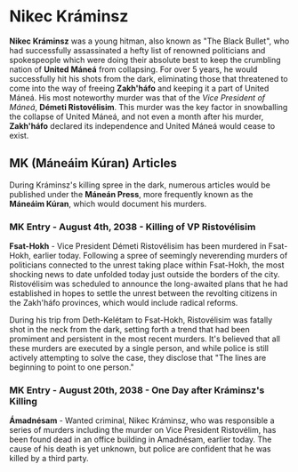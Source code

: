 # Nikec Kráminsz
**Nikec Kráminsz** was a young hitman, also known as "The Black Bullet", who had successfully assassinated a hefty list of renowned politicians and spokespeople which were doing their absolute best to keep the crumbling nation of **United Máneá** from collapsing. For over 5 years, he would successfully hit his shots from the dark, eliminating those that threatened to come into the way of freeing **Zakh'háfo** and keeping it a part of United Máneá. His most noteworthy murder was that of the *Vice President of Máneá*, **Démeti Ristovélisim**. This murder was the key factor in snowballing the collapse of United Máneá, and not even a month after his murder, **Zakh'háfo** declared its independence and United Máneá would cease to exist. 

## MK (Máneáim Kúran) Articles
During Kráminsz's killing spree in the dark, numerous articles would be published under the **Máneán Press**, more frequently known as the **Máneáim Kúran**, which would document his murders.

### MK Entry - August 4th, 2038 - Killing of VP Ristovélisim
**Fsat-Hokh** - Vice President Démeti Ristovélisim has been murdered in Fsat-Hokh, earlier today. Following a spree of seemingly neverending murders of politicians connected to the unrest taking place within Fsat-Hokh, the most shocking news to date unfolded today just outside the borders of the city. Ristovélisim was scheduled to announce the long-awaited plans that he had established in hopes to settle the unrest between the revolting citizens in the Zakh'háfo provinces, which would include radical reforms. 

During his trip from Deth-Kelétam to Fsat-Hokh, Ristovélisim was fatally shot in the neck from the dark, setting forth a trend that had been promiment and persistent in the most recent murders. It's believed that all these murders are executed by a single person, and while police is still actively attempting to solve the case, they disclose that "The lines are beginning to point to one person." 

### MK Entry - August 20th, 2038 - One Day after Kráminsz's Killing
**Ámadnésam** - Wanted criminal, Nikec Kráminsz, who was responsible a series of murders including the murder on Vice President Ristovélim, has been found dead in an office building in Amadnésam, earlier today. The cause of his death is yet unknown, but police are confident that he was killed by a third party. 